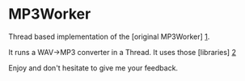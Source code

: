 MP3Worker
==========

Thread based implementation of the [original MP3Worker] [1].

It runs a WAV->MP3 converter in a Thread.
It uses those [libraries] [2]

[1]:http://gotoandlearn.com/play.php?id=169
[2]:http://www.sharebeast.com/ybcnr4ke47fo

Enjoy and don't hesitate to give me your feedback.
